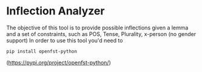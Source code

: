 # Inflection Analyzer

The objective of this tool is to provide possible inflections given a lemma and a set of constraints, such as POS, Tense, Plurality, x-person (no gender support)
In order to use this tool you'd need to 

```shell
pip install openfst-python
```
(https://pypi.org/project/openfst-python/)

